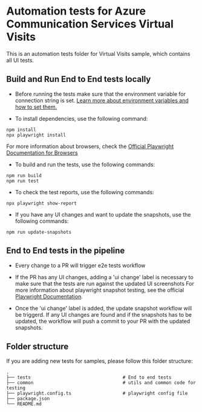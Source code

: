 # Automation tests for Azure Communication Services Virtual Visits

This is an automation tests folder for Virtual Visits sample, which contains all UI tests.

## Build and Run End to End tests locally

- Before running the tests make sure that the environment variable for connection string is set. [Learn more about environment variables and how to set them.](https://github.com/Azure-Samples/communication-services-virtual-visits-js#environment-variables)

- To install dependencies, use the following command:

```
npm install
npx playwright install

```

For more information about browsers, check the [Official Playwright Documentation for Browsers](https://playwright.dev/docs/browsers)

- To build and run the tests, use the following commands:

```
npm run build
npm run test
```

- To check the test reports, use the following commands:

```
npx playwright show-report
```

- If you have any UI changes and want to update the snapshots, use the following commands:

```
npm run update-snapshots
```

## End to End tests in the pipeline

- Every change to a PR will trigger e2e tests workflow

- If the PR has any UI changes, adding a 'ui change' label is necessary to make sure that the tests are run against the updated UI screenshots
  For more information about playwright snapshot testing, see the official [Playwright Documentation](https://playwright.dev/docs/test-snapshots).

- Once the 'ui change' label is added, the update snapshot workflow will be triggerd. If any UI changes are found and if the snapshots has to be updated, the workflow will push a commit to your PR with the updated snapshots.

## Folder structure

If you are adding new tests for samples, please follow this folder structure:

    .
    ├── tests                                  # End to end tests
    ├── common                                 # utils and common code for testing
    ├── playwright.config.ts                   # playwright config file
    ├── package.json                   
    └── README.md
